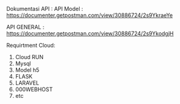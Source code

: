 Dokumentasi API :
 API Model : https://documenter.getpostman.com/view/30886724/2s9YkraeYe
 
 API GENERAL : https://documenter.getpostman.com/view/30886724/2s9YkodgjH

Requirtment Cloud:
  1. Cloud RUN
  2. Mysql
  3. Model h5
  4. FLASK
  5. LARAVEL
  6. 000WEBHOST
  7. etc
